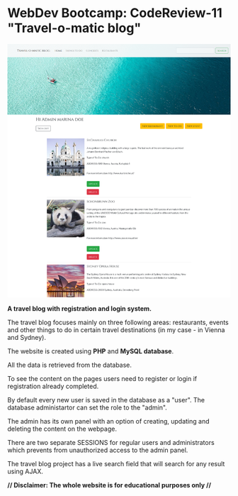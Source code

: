 # WebDev Bootcamp: CodeReview-11 "Travel-o-matic blog"

<p align="center">
  <img width="700" src="img/layout.png">
</p>

**A travel blog with registration and login system.**

The travel blog focuses mainly on three following areas: restaurants, events and other things to do in certain travel destinations (in my case - in Vienna and Sydney).

The website is created using **PHP** and **MySQL database**.

All the data is retrieved from the database.

To see the content on the pages users need to register or login if registration already completed.

By default every new user is saved in the database as a "user". The database administartor can set the role to the "admin". 

The admin has its own panel with an option of creating, updating and deleting the content on the webpage.

There are two separate SESSIONS for regular users and administrators which prevents from unauthorized access to the admin panel.

The travel blog project has a live search field that will search for any result using AJAX.

**// Disclaimer: The whole website is for educational purposes only //**
